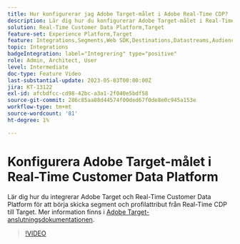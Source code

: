```yaml
---
title: Hur konfigurerar jag Adobe Target-målet i Adobe Real-Time CDP?
description: Lär dig hur du konfigurerar Adobe Target-målet i Real-Time Customer Data Platform så att du kan börja skicka segment och profilattribut från Real-Time CDP till Target.
solution: Real-Time Customer Data Platform,Target
feature-set: Experience Platform,Target
feature: Integrations,Segments,Web SDK,Destinations,Datastreams,Audiences,Experience Targeting
topic: Integrations
badgeIntegration: label="Integrering" type="positive"
role: Admin, Architect, User
level: Intermediate
doc-type: Feature Video
last-substantial-update: 2023-05-03T00:00:00Z
jira: KT-13122
exl-id: afcbdfcc-cd98-42bc-a3a1-2f040e5bdf58
source-git-commit: 286c85aa88d44574f00ded67f0de8e0c945a153e
workflow-type: tm+mt
source-wordcount: '81'
ht-degree: 1%

---
```


# Konfigurera Adobe Target-målet i Real-Time Customer Data Platform

Lär dig hur du integrerar Adobe Target och Real-Time Customer Data Platform för att börja skicka segment och profilattribut från Real-Time CDP till Target. Mer information finns i [Adobe Target-anslutningsdokumentationen](https://experienceleague.adobe.com/docs/experience-platform/destinations/catalog/personalization/adobe-target-connection.html).

>[!VIDEO](https://video.tv.adobe.com/v/3418799/?learn=on&enablevpops)

